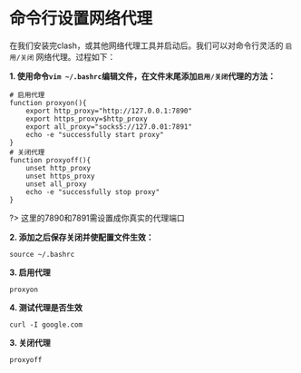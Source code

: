 # 命令行设置网络代理

在我们安装完clash，或其他网络代理工具并启动后。我们可以对命令行灵活的 `启用/关闭` 网络代理。过程如下：

**1. 使用命令`vim ~/.bashrc`编辑文件，在文件末尾添加`启用/关闭`代理的方法：**

```shell
# 启用代理
function proxyon(){
    export http_proxy="http://127.0.0.1:7890"
    export https_proxy=$http_proxy
    export all_proxy="socks5://127.0.01:7891"
    echo -e "successfully start proxy"
}
# 关闭代理
function proxyoff(){
    unset http_proxy
    unset https_proxy
    unset all_proxy
    echo -e "successfully stop proxy"
}
```

?> 这里的7890和7891需设置成你真实的代理端口

**2. 添加之后保存关闭并使配置文件生效：**

```shell
source ~/.bashrc
```

**3. 启用代理**

```shell
proxyon
```

**4. 测试代理是否生效**

```shell
curl -I google.com
```

**3. 关闭代理**

```shell
proxyoff
```
